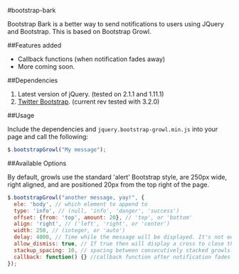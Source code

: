 #bootstrap-bark

Bootstrap Bark is a better way to send notifications to users using JQuery and Bootstrap. This is based on Bootstrap Growl.

##Features added

* Callback functions (when notification fades away)
* More coming soon.

##Dependencies

1. Latest version of jQuery. (tested on 2.1.1 and 1.11.1)
2. [Twitter Bootstrap](http://twitter.github.com/bootstrap/index.html). (current rev tested with 3.2.0)

##Usage

Include the dependencies and `jquery.bootstrap-growl.min.js` into your page and call the following:

```javascript
$.bootstrapGrowl("My message");
```

##Available Options

By default, growls use the standard 'alert' Bootstrap style, are 250px wide, right aligned, and are positioned 20px from the top right of the page.

```javascript
$.bootstrapGrowl("another message, yay!", {
  ele: 'body', // which element to append to
  type: 'info', // (null, 'info', 'danger', 'success')
  offset: {from: 'top', amount: 20}, // 'top', or 'bottom'
  align: 'right', // ('left', 'right', or 'center')
  width: 250, // (integer, or 'auto')
  delay: 4000, // Time while the message will be displayed. It's not equivalent to the *demo* timeOut!
  allow_dismiss: true, // If true then will display a cross to close the popup.
  stackup_spacing: 10, // spacing between consecutively stacked growls.
  callback: function() {} //callback function after notification fades away!
});
```
